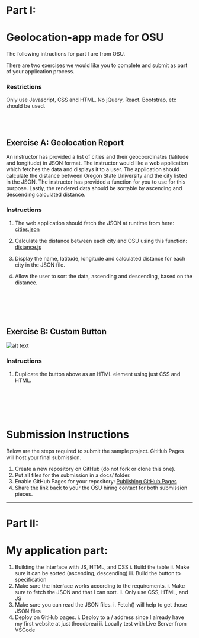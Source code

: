 
# Part I:
# Geolocation-app made for OSU

The following intructions for part I are from OSU.

There are two exercises we would like you to complete and submit as part of your application process.

### Restrictions

Only use Javascript, CSS and HTML. No jQuery, React. Bootstrap, etc should be used.

<br><br>

## Exercise A: Geolocation Report

An instructor has provided a list of cities and their geocoordinates (latitude and longitude) in JSON format. The instructor would like a web application which fetches the data and displays it to a user. The application should calculate the distance between Oregon State University and the city listed in the JSON. The instructor has provided a function for you to use for this purpose. Lastly, the rendered data should be sortable by ascending and descending calculated distance.

### Instructions

1. The web application should fetch the JSON at runtime from here: [cities.json](https://s3-us-west-2.amazonaws.com/cdt-web-storage/cities.json)

2. Calculate the distance between each city and OSU using this function:
[distance.js](https://github.com/osuecampus/geolocation-recording-application/blob/master/distance.js)

3. Display the name, latitude, longitude and calculated distance for each city in the JSON file.

4. Allow the user to sort the data, ascending and descending, based on the distance.

<br><br><br><br>

## Exercise B: Custom Button

![alt text](https://github.com/osuecampus/geolocation-recording-application/blob/master/button.png "Logo Title Text 1")


### Instructions

1. Duplicate the button above as an HTML element using just CSS and HTML.

<br><br><br><br>

# Submission Instructions

Below are the steps required to submit the sample project. GitHub Pages will host your final submission.

1. Create a new repository on GitHub (do not fork or clone this one). 
2. Put all files for the submission in a docs/ folder.
3. Enable GitHub Pages for your repository: [Publishing GitHub Pages](https://help.github.com/en/articles/configuring-a-publishing-source-for-github-pages)
5. Share the link back to your the OSU hiring contact for both submission pieces.



-----------------------------------------------------------------------------------
# Part II:
# My application part:


1. Building the interface with JS, HTML, and CSS
    i. Build the table
    ii. Make sure it can be sorted (ascending, descending)
    iii. Build the button to specification
2. Make sure the interface works according to the requirements. 
    i. Make sure to fetch the JSON and that I can sort. 
    ii. Only use CSS, HTML, and JS
3. Make sure you can read the JSON files.
    i. Fetch() will help to get those JSON files
4. Deploy on GitHub pages.
    i. Deploy to a / address since I already have my first website at just theodoreai
    ii. Locally test with Live Server from VSCode
